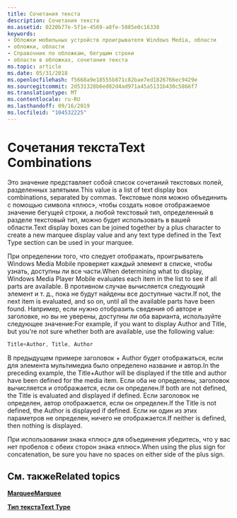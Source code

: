 ```yaml
---
title: Сочетания текста
description: Сочетания текста
ms.assetid: 0220b77e-5f1e-4569-a8fe-5085e0c16338
keywords:
- Обложки мобильных устройств проигрывателя Windows Media, области
- обложки, области
- Справочник по обложкам, бегущим строки
- области в обложках, сочетания текста
ms.topic: article
ms.date: 05/31/2018
ms.openlocfilehash: f5668a9e18555b871c82bae7ed1826766ec9429e
ms.sourcegitcommit: 2d531328b6ed82d4ad971a45a5131b430c5866f7
ms.translationtype: MT
ms.contentlocale: ru-RU
ms.lasthandoff: 09/16/2019
ms.locfileid: "104532225"
---
```

# <a name="text-combinations"></a><span data-ttu-id="f3a75-107">Сочетания текста</span><span class="sxs-lookup"><span data-stu-id="f3a75-107">Text Combinations</span></span>

<span data-ttu-id="f3a75-108">Это значение представляет собой список сочетаний текстовых полей, разделенных запятыми.</span><span class="sxs-lookup"><span data-stu-id="f3a75-108">This value is a list of text display box combinations, separated by commas.</span></span> <span data-ttu-id="f3a75-109">Текстовые поля можно объединить с помощью символа «плюс», чтобы создать новое отображаемое значение бегущей строки, а любой текстовый тип, определенный в разделе текстовый тип, можно будет использовать в вашей области.</span><span class="sxs-lookup"><span data-stu-id="f3a75-109">Text display boxes can be joined together by a plus character to create a new marquee display value and any text type defined in the Text Type section can be used in your marquee.</span></span>

<span data-ttu-id="f3a75-110">При определении того, что следует отображать, проигрыватель Windows Media Mobile проверяет каждый элемент в списке, чтобы узнать, доступны ли все части.</span><span class="sxs-lookup"><span data-stu-id="f3a75-110">When determining what to display, Windows Media Player Mobile evaluates each item in the list to see if all parts are available.</span></span> <span data-ttu-id="f3a75-111">В противном случае вычисляется следующий элемент и т. д., пока не будут найдены все доступные части.</span><span class="sxs-lookup"><span data-stu-id="f3a75-111">If not, the next item is evaluated, and so on, until all the available parts have been found.</span></span> <span data-ttu-id="f3a75-112">Например, если нужно отобразить сведения об авторе и заголовке, но вы не уверены, доступны ли оба варианта, используйте следующее значение:</span><span class="sxs-lookup"><span data-stu-id="f3a75-112">For example, if you want to display Author and Title, but you're not sure whether both are available, use the following value:</span></span>


```C++
Title+Author, Title, Author

```



<span data-ttu-id="f3a75-113">В предыдущем примере заголовок + Author будет отображаться, если для элемента мультимедиа было определено название и автор.</span><span class="sxs-lookup"><span data-stu-id="f3a75-113">In the preceding example, the Title+Author will be displayed if the title and author have been defined for the media item.</span></span> <span data-ttu-id="f3a75-114">Если оба не определены, заголовок вычисляется и отображается, если он определен.</span><span class="sxs-lookup"><span data-stu-id="f3a75-114">If both are not defined, the Title is evaluated and displayed if defined.</span></span> <span data-ttu-id="f3a75-115">Если заголовок не определен, автор отображается, если он определен.</span><span class="sxs-lookup"><span data-stu-id="f3a75-115">If the Title is not defined, the Author is displayed if defined.</span></span> <span data-ttu-id="f3a75-116">Если ни один из этих параметров не определен, ничего не отображается.</span><span class="sxs-lookup"><span data-stu-id="f3a75-116">If neither is defined, then nothing is displayed.</span></span>

<span data-ttu-id="f3a75-117">При использовании знака «плюс» для объединения убедитесь, что у вас нет пробелов с обеих сторон знака «плюс».</span><span class="sxs-lookup"><span data-stu-id="f3a75-117">When using the plus sign for concatenation, be sure you have no spaces on either side of the plus sign.</span></span>

## <a name="related-topics"></a><span data-ttu-id="f3a75-118">См. также</span><span class="sxs-lookup"><span data-stu-id="f3a75-118">Related topics</span></span>

<dl> <dt>

[<span data-ttu-id="f3a75-119">**Marquee**</span><span class="sxs-lookup"><span data-stu-id="f3a75-119">**Marquee**</span></span>](marquee.md)
</dt> <dt>

[<span data-ttu-id="f3a75-120">**Тип текста**</span><span class="sxs-lookup"><span data-stu-id="f3a75-120">**Text Type**</span></span>](text-type.md)
</dt> </dl>

 

 




